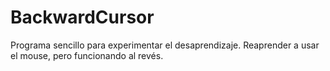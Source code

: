 # BackwardCursor

Programa sencillo para experimentar el desaprendizaje.  Reaprender a usar el mouse, pero funcionando al revés.
